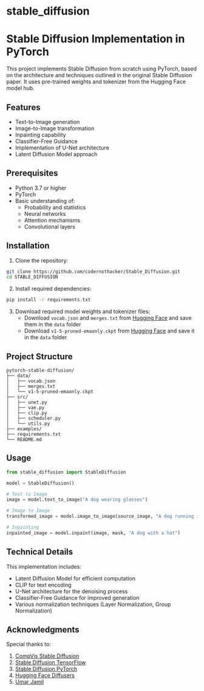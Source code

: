 # stable_diffusion
# Stable Diffusion Implementation in PyTorch

This project implements Stable Diffusion from scratch using PyTorch, based on the architecture and techniques outlined in the original Stable Diffusion paper. It uses pre-trained weights and tokenizer from the Hugging Face model hub.

## Features

- Text-to-Image generation
- Image-to-Image transformation
- Inpainting capability
- Classifier-Free Guidance
- Implementation of U-Net architecture
- Latent Diffusion Model approach

## Prerequisites

- Python 3.7 or higher
- PyTorch
- Basic understanding of:
  - Probability and statistics
  - Neural networks
  - Attention mechanisms
  - Convolutional layers

## Installation

1. Clone the repository:
```bash
git clone https://github.com/codernothacker/Stable_Diffusion.git
cd STABLE_DIFFUSION
```

2. Install required dependencies:
```bash
pip install -r requirements.txt
```

3. Download required model weights and tokenizer files:
   - Download `vocab.json` and `merges.txt` from [Hugging Face](https://huggingface.co/runwayml/stable-diffusion-v1-5/tree/main/tokenizer) and save them in the `data` folder
   - Download `v1-5-pruned-emaonly.ckpt` from [Hugging Face](https://huggingface.co/runwayml/stable-diffusion-v1-5/tree/main) and save it in the `data` folder

## Project Structure

```
pytorch-stable-diffusion/
├── data/
│   ├── vocab.json
│   ├── merges.txt
│   └── v1-5-pruned-emaonly.ckpt
├── src/
│   ├── unet.py
│   ├── vae.py
│   ├── clip.py
│   ├── scheduler.py
│   └── utils.py
├── examples/
├── requirements.txt
└── README.md
```

## Usage

```python
from stable_diffusion import StableDiffusion

model = StableDiffusion()

# Text to Image
image = model.text_to_image("A dog wearing glasses")

# Image to Image
transformed_image = model.image_to_image(source_image, "A dog running in the park")

# Inpainting
inpainted_image = model.inpaint(image, mask, "A dog with a hat")
```

## Technical Details

This implementation includes:
- Latent Diffusion Model for efficient computation
- CLIP for text encoding
- U-Net architecture for the denoising process
- Classifier-Free Guidance for improved generation
- Various normalization techniques (Layer Normalization, Group Normalization)

## Acknowledgments

Special thanks to:
1. [CompVis Stable Diffusion](https://github.com/CompVis/stable-diffusion/)
2. [Stable Diffusion TensorFlow](https://github.com/divamgupta/stable-diffusion-tensorflow)
3. [Stable Diffusion PyTorch](https://github.com/kjsman/stable-diffusion-pytorch)
4. [Hugging Face Diffusers](https://github.com/huggingface/diffusers/)
5. [Umar Jamil](https://www.youtube.com/watch?v=ZBKpAp_6TGI)

